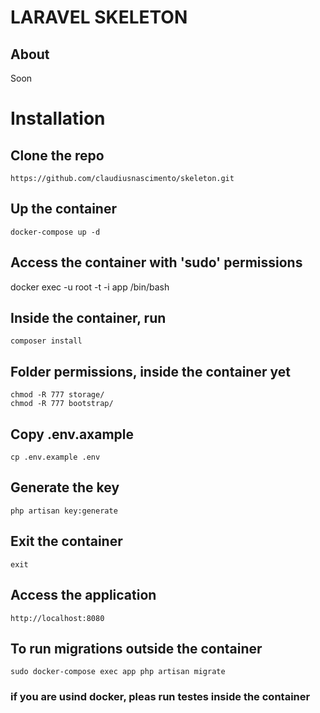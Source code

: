 # LARAVEL SKELETON

## About

Soon


# Installation

## Clone the repo

```
https://github.com/claudiusnascimento/skeleton.git
```

## Up the container

```
docker-compose up -d
```

## Access the container with 'sudo' permissions

docker exec -u root -t -i app /bin/bash

## Inside the container, run

```
composer install
```
## Folder permissions, inside the container yet
```
chmod -R 777 storage/
chmod -R 777 bootstrap/
```

## Copy .env.axample
```
cp .env.example .env
```

## Generate the key
```
php artisan key:generate
```

## Exit the container

```
exit
```

## Access the application
```
http://localhost:8080
```

## To run migrations outside the container
```
sudo docker-compose exec app php artisan migrate
```

### if you are usind docker, pleas run testes inside the container
